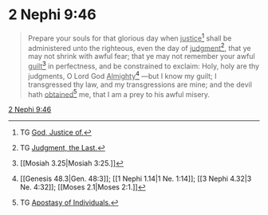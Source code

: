 # 2 Nephi 9:46

> Prepare your souls for that glorious day when <u>justice</u>[^a] shall be administered unto the righteous, even the day of <u>judgment</u>[^b], that ye may not shrink with awful fear; that ye may not remember your awful <u>guilt</u>[^c] in perfectness, and be constrained to exclaim: Holy, holy are thy judgments, O Lord God <u>Almighty</u>[^d] —but I know my guilt; I transgressed thy law, and my transgressions are mine; and the devil hath <u>obtained</u>[^e] me, that I am a prey to his awful misery.

[2 Nephi 9:46](https://www.churchofjesuschrist.org/study/scriptures/bofm/2-ne/9?lang=eng&id=p46#p46)


[^a]: TG [God, Justice of.](https://www.churchofjesuschrist.org/study/scriptures/tg/god-justice-of?lang=eng)
[^b]: TG [Judgment, the Last.](https://www.churchofjesuschrist.org/study/scriptures/tg/judgment-the-last?lang=eng)
[^c]: [[Mosiah 3.25|Mosiah 3:25.]]
[^d]: [[Genesis 48.3|Gen. 48:3]]; [[1 Nephi 1.14|1 Ne. 1:14]]; [[3 Nephi 4.32|3 Ne. 4:32]]; [[Moses 2.1|Moses 2:1.]]
[^e]: TG [Apostasy of Individuals.](https://www.churchofjesuschrist.org/study/scriptures/tg/apostasy-of-individuals?lang=eng)
